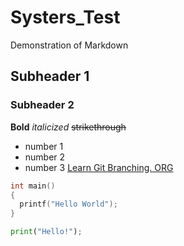 # Systers_Test
Demonstration of Markdown
## Subheader 1
### Subheader 2

**Bold** *italicized* ~~strikethrough~~
- number 1
- number 2
- number 3
  [Learn Git Branching. ORG](https://learngitbranching.js.org/)

```C++
int main()
{
  printf("Hello World");
}
```
```Python
print("Hello!");
```
